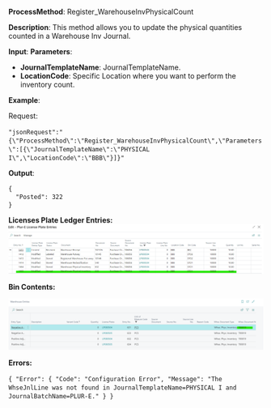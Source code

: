 **ProcessMethod**: Register_WarehouseInvPhysicalCount

**Description**:
This method allows you to update the physical quantities counted in a Warehouse Inv Journal.

**Input**:
**Parameters**: 
-	**JournalTemplateName**: JournalTemplateName.
-	**LocationCode**: Specific Location where you want to perform the inventory count.

**Example**:

Request:

`"jsonRequest":"{\"ProcessMethod\":\"Register_WarehouseInvPhysicalCount\",\"Parameters\":[{\"JournalTemplateName\":\"PHYSICAL I\",\"LocationCode\":\"BBB\"}]}"`

**Output**: 

```
{
  "Posted": 322
}
```

**Licenses Plate Ledger Entries:**
![image.png](/.attachments/image-59b91d75-849a-4de7-9268-1e2224720718.png)

**Bin Contents:**

![image.png](/.attachments/image-3b2fdb8d-771c-49ff-975e-aac713eb80f5.png)


**Errors:**

`
{
  "Error": {
    "Code": "Configuration Error",
    "Message": "The WhseJnlLine was not found in JournalTemplateName=PHYSICAL I and JournalBatchName=PLUR-E."
  }
}
`



